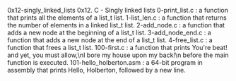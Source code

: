 0x12-singly_linked_lists
0x12. C - Singly linked lists
0-print_list.c : a function that prints all the elements of a list_t list.
1-list_len.c : a function that returns the number of elements in a linked list_t list.
2-add_node.c : a function that adds a new node at the beginning of a list_t list.
3-add_node_end.c : a function that adds a new node at the end of a list_t list.
4-free_list.c : a function that frees a list_t list.
100-first.c : a function that prints You're beat! and yet, you must allow,\nI bore my house upon my back!\n before the main function is executed.
101-hello_holberton.asm : a 64-bit program in assembly that prints Hello, Holberton, followed by a new line.

